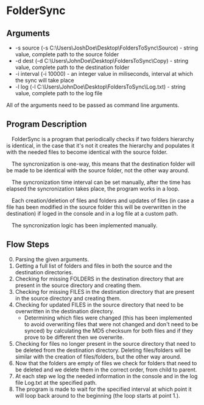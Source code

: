 # FolderSync

## Arguments
- -s source (-s C:\Users\JoshDoe\Desktop\FoldersToSync\Source) - string value, complete path to the source folder
- -d dest (-d C:\Users\JohnDoe\Desktop\FoldersToSync\Copy) - string value, complete path to the destination folder
- -i interval (-i 10000) - an integer value in miliseconds, interval at which the sync will take place
- -l log (-l C:\Users\JohnDoe\Desktop\FoldersToSync\Log.txt) - string value, complete path to the log file

All of the arguments need to be passed as command line arguments.

## Program Description
&emsp;FolderSync is a program that periodically checks if two folders hierarchy is identical, in the case that it's not it creates the hierarchy and populates it with the needed files to become identical with the source folder.

&emsp;The syncronization is one-way, this means that the destination folder will be made to be identical with the source folder, not the other way around.

&emsp;The syncronization time interval can be set manually, after the time has elapsed the syncronization takes place, the program works in a loop.

&emsp;Each creation/deletion of files and folders and updates of files (in case a file has been modified in the source folder this will be overwritten in the destination) if loged in the console and in a log file at a custom path.

&emsp;The syncronization logic has been implemented manually.

## Flow Steps
0. Parsing the given arguments.
1. Getting a full list of folders and files in both the source and the destination directories.
2. Checking for missing FOLDERS in the destination directory that are present in the source directory and creating them.
3. Checking for missing FILES in the destination directory that are present in the source directory and creating them.
4. Checking for updated FILES in the source directory that need to be overwritten in the destination directory.
   - Determining which files were changed (this has been implemented to avoid overwriting files that were not changed and don't need to be synced) by calculating the MD5 checksum for both files and if they prove to be different then we overwrite.
5. Checking for files no longer present in the source directory that need to be deleted from the destination directory. Deleting files/folders will be similar with the creation of files/folders, but the other way around.
6. Now that the folders are empty of files we check for folders that need to be deleted and we delete them in the correct order, from child to parent.
7. At each step we log the needed information in the console and in the log file Log.txt at the specified path.
8. The program is made to wait for the specified interval at which point it will loop back around to the beginning (the loop starts at point 1.).

